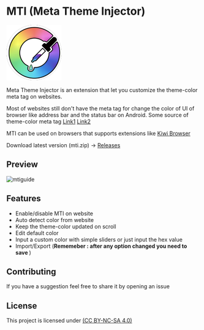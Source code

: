 # MTI (Meta Theme Injector)

![MTI Logo](https://github.com/d3ward/mti/blob/master/src/png/icon144.png)

Meta Theme Injector is an extension that let you customize the theme-color meta tag on websites.

Most of websites still don't have the meta tag for change the color of UI of browser like address bar and the status bar on Android.
Some source of theme-color meta tag  [Link1](https://developers.google.com/web/updates/2015/08/using-manifest-to-set-sitewide-theme-color) [Link2](https://developers.google.com/web/updates/2014/11/Support-for-theme-color-in-Chrome-39-for-Android)

MTI can be used on browsers that supports extensions like [Kiwi Browser](https://kiwibrowser.com/)

Download latest version (mti.zip) -> [Releases](https://github.com/d3ward/mti/releases)

## Preview 

![mtiguide](https://github.com/d3ward/mti/blob/master/src/png/mtiguide.png)

## Features

- Enable/disable MTI on website
- Auto detect color from website
- Keep the theme-color updated on scroll
- Edit default color
- Input a custom color with simple sliders or just input the hex value
- Import/Export
(<b>Rememeber : after any option changed you need to save </b>)

## Contributing

If you have a suggestion feel free to share it by opening an issue

## License
This project is licensed under [(CC BY-NC-SA 4.0)](https://creativecommons.org/licenses/by-nc-sa/4.0/)

